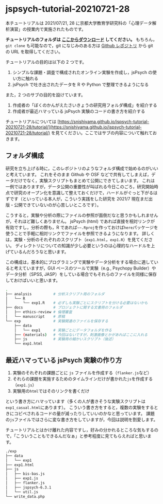 # jspsych-tutorial-20210721-28

本チュートリアルは 2021/07/21, 28 に京都大学教育学研究科の「心理データ解析演習」の授業内で実施されたものです。

**チュートリアルのフォルダは [ここからダウンロード](https://github.com/snishiyama/jspsych-tutorial-20210721-28/zipball/main) してください。**
もちろん，`git clone` も可能なので，git になじみのある方は [Github レポジトリ](https://github.com/snishiyama/jspsych-tutorial-20210721-28) から git の URL を取得してください。

チュートリアルの目的は以下の 2 つです。

1. シンプルな課題・調査で構成されたオンライン実験を作成し，jsPsych の使い方に触れる
2. jsPsych で吐き出されたデータを R や Python で整理できるようになる

また，2 つのサブの目的を設けています。

1. 作成者の「ぼくのかんがえたさいきょうの研究用フォルダ構成」を紹介する
2. 作成者が最近ハマっている jsPsych 実験のコードの書き方を紹介する

チュートリアルについては [https://snishiyama.github.io/jspsych-tutorial-20210721-28/tutorial/](https://snishiyama.github.io/jspsych-tutorial-20210721-28/tutorial/) を見てください。ここではサブの内容について触れておきます。

## フォルダ構成

研究を立ち上げる時に，このレポジトリのようなフォルダ構成で始めるのがいいと考えています。
これをそのまま Github や OSF などで共有してしまえば，データだけでなく，実験スクリプトもまとめて公開にできてしまいます。
これは一例ではありますが，データ公開の重要性が叫ばれる今日このごろ，研究開始時点で研究のオープン化を意識して整えておくだけで，ハードルがぐっと下がるはずです（といっている本人が，こういう実践をした研究を 2021/7 現在まだ出版・公開できていないのが心苦しいところです）。

こうすると，実験や分析の際にファイルの参照が面倒だなと思うかもしれませんが，それほど難しくありません。
jsPsych (html) であれば直接を相対リンクが有効ですし，分析の際も，R であれば`~~.Rproj`を作っておけば`here`パッケージを使うことで手軽に相対リンクでファイルを参照できるようになります。
詳しくは，実験・分析のそれぞれのスクリプト（`exp1.html`，`exp1.R`）を見てください。
ディレクトリについての知識が少し必要というのは心理的なハードルを上げているんだろうなと思います。

この構成は，基本的にプログラミングで実験やデータ分析をする場合に適していると考えていますが，GUI ベースのツールで実験（e.g., Psychopy Builder）やデータ分析（SPSS, JASP）をしている場合でもそれらのファイルを同様に保存しておけばいいと思います。

```sh
.
├── analysis          # 分析スクリプト用のフォルダ
│   └── R
│       └── exp1.R    # 必ずしも実験ごとにスクリプトを分ける必要はないかも
├── docs              # プロジェクトに関する文書用のフォルダ
│   ├── ethics-review # 倫理審査
│   └── manuscript    # 原稿
└── exp               # 実験関連のファイルを保存する
    ├── data
    │   └── exp1      # 実験ごとにデータフォルダを作る
    ├── (materials)   # 今回はないですが，刺激画像とかがあればここに入れる
    ├── js            # 実験用の細かいスクリプト（後述）
    └── exp1.html
```

## 最近ハマっている jsPsych 実験の作り方

1. 実験のそれぞれの課題ごとに `js` ファイルを作成する（`flanker.js`など）
1. それらの課題を実施するためのタイムラインだけが書かれた`js`を作成する（`exp1.js`）
1. 実験用の`html`ではそのリンクを書くだけ

という書き方にハマっています（多くの人が書きそうな実験スクリプトは`exp1_casual.html`にあります）。
こういう書き方をすると，複数の実験をするときにコピペされるコードの量が減ったりしていいのかなと思っています。
課題の`js`ファイルではさらに変な書き方をしていますが，今回は説明を割愛します。

チュートリアルとはかけ離れた内容ですし，好みの分かれるところな気もするので，「こういうこともできるんだなぁ」と参考程度に見てもらえればと思います。

```sh
./exp
├── data
│   └── exp1
├── exp1.html
├── js
│   ├── bis-bas.js
│   ├── exp1.js
│   ├── flanker.js
│   ├── jspsych-6.3.1
│   └── util.js
└── write_data.php
```
